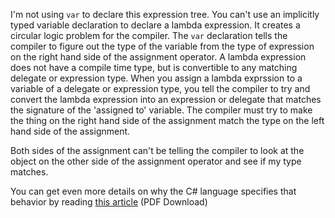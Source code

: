 

I'm not using `var` to declare this expression tree. You can't use
an implicitly typed variable declaration to declare a lambda expression.
It creates a circular logic problem for the compiler. The `var` declaration
tells the compiler to figure out the type of the variable from the type
of expression on the right hand side of the assignment operator. A lambda
expression does not have a compile time type, but is convertible to any
matching delegate or expression type. When you assign a lambda exprssion
to a variable of a delegate or expression type, you tell the compiler to
try and convert the lambda expression into an expression or delegate that
matches the signature of the 'assigned to' variable. The compiler must
try to make the thing on the right hand side of the assignment match
the type on the left hand side of the assignment. 

Both sides of the assignment can't be telling the compiler to look at the
object on the other side of the assignment operator and see if my type
matches.

You can get even more details on why the C# language specifies that behavior
by reading [this article](http://download.microsoft.com/download/5/4/B/54B83DFE-D7AA-4155-9687-B0CF58FF65D7/type-inference.pdf) (PDF Download)


